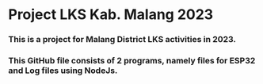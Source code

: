# Project LKS Kab. Malang 2023

### This is a project for Malang District LKS activities in 2023.
### This GitHub file consists of 2 programs, namely files for ESP32 and Log files using NodeJs.
